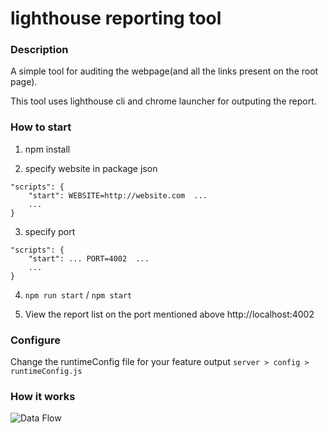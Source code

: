 # lighthouse reporting tool

### Description
A simple tool for auditing the webpage(and all the links present on the root page).

This tool uses lighthouse cli and chrome launcher for outputing the report.

### How to start   

1. npm install

2. specify website in package json

```
"scripts": {
    "start": WEBSITE=http://website.com  ...
    ...
}
```

3. specify port
```
"scripts": {
    "start": ... PORT=4002  ...
    ...
}
```

4. ```npm run start``` / ```npm start```

5. View the report list on the port mentioned above
 http://localhost:4002


### Configure   
Change the runtimeConfig file for your feature output
```server > config > runtimeConfig.js```


### How it works

![Data Flow](https://github.com/designerdevil/lighthouse/blob/master/docs/dataflow.jpg)